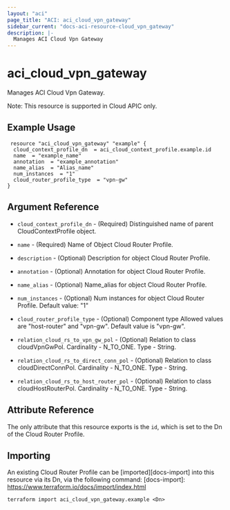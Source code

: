 ```yaml
---
layout: "aci"
page_title: "ACI: aci_cloud_vpn_gateway"
sidebar_current: "docs-aci-resource-cloud_vpn_gateway"
description: |-
  Manages ACI Cloud Vpn Gateway
--- 
```


# aci_cloud_vpn_gateway #
Manages ACI Cloud Vpn Gateway.


Note: This resource is supported in Cloud APIC only.

## Example Usage ##

```hcl
 resource "aci_cloud_vpn_gateway" "example" {
  cloud_context_profile_dn  = aci_cloud_context_profile.example.id
  name  = "example_name"
  annotation  = "example_annotation"
  name_alias  = "Alias_name"
  num_instances  = "1"
  cloud_router_profile_type  = "vpn-gw"
}

```
## Argument Reference ##
* `cloud_context_profile_dn` - (Required) Distinguished name of parent CloudContextProfile object.
* `name` - (Required) Name of Object  Cloud Router Profile.
* `description` - (Optional) Description for object Cloud Router Profile.
* `annotation` - (Optional) Annotation for object  Cloud Router Profile.
* `name_alias` - (Optional) Name_alias for object  Cloud Router Profile.
* `num_instances` - (Optional) Num instances for object  Cloud Router Profile. Default value: "1"
* `cloud_router_profile_type` - (Optional) Component type Allowed values are "host-router" and "vpn-gw". Default value is "vpn-gw". 

* `relation_cloud_rs_to_vpn_gw_pol` - (Optional) Relation to class cloudVpnGwPol. Cardinality - N_TO_ONE. Type - String.
                
* `relation_cloud_rs_to_direct_conn_pol` - (Optional) Relation to class cloudDirectConnPol. Cardinality - N_TO_ONE. Type - String.
                
* `relation_cloud_rs_to_host_router_pol` - (Optional) Relation to class cloudHostRouterPol. Cardinality - N_TO_ONE. Type - String.

## Attribute Reference

The only attribute that this resource exports is the `id`, which is set to the
Dn of the Cloud Router Profile.

## Importing

An existing Cloud Router Profile can be [imported][docs-import] into this resource via its Dn, via the following command:
[docs-import]: https://www.terraform.io/docs/import/index.html

```
terraform import aci_cloud_vpn_gateway.example <Dn>
```
